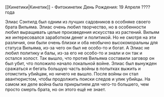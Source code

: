 [[Кинетики|Кинетик]] - Фитокинетик
День Рождения: 19 Апреля ???? года

Элиас Сэнтилд был одним из лучших садовников в особняке своего брата Вильяма. Элиас очень любил творчество, но в особенности любил выращивать целые произведения искусства из растений. Вильям же интересовался заработком денег и политикой. Но не смотря на эти различия, они были очень близки и оба необычно высокоморальны для статуса Вильяма, из-за чего он был не особо-то и богат. А Элиас не любил политику и балы, из-за его не особо-то и знали и он так и остался холост.
Так вышло, что против Вильяма составили заговор он был убит, что положило начало локальной войне. Элиас был вынужден сражаться и бегать большую часть войны в попытках выжить и отомстить убийцам, но ничего не вышло. После войны он стал авантюристом, чтобы продолжить поиски следов и улик убийцы. 
На самом же деле война была прикрытием для чего-то большего, чем просто смерть брата, но он этого ещё не знает.